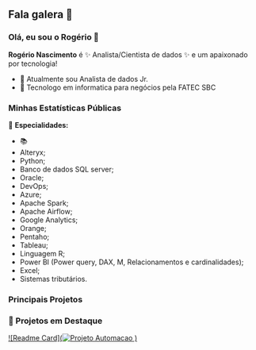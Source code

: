 
## Fala galera 👋
### Olá, eu sou o Rogério 👋

**Rogério Nascimento** é ✨ Analista/Cientista de dados ✨ e um apaixonado por tecnologia!

- 🔭 Atualmente sou Analista de dados Jr.
- 🌱 Tecnologo em informatica para negócios pela FATEC SBC


### Minhas Estatísticas Públicas
📱 **Especialidades:**
- 📚   
- Alteryx;
-	Python;
-	Banco de dados SQL server;
-	Oracle;
-	DevOps;
-	Azure;
-	Apache Spark;
-	Apache Airflow;
-	Google Analytics;
-	Orange;
-	Pentaho;
-	Tableau;
-	Linguagem R;
-	Power BI (Power query, DAX, M, Relacionamentos e cardinalidades);
-	Excel;
-	Sistemas tributários. 



### Principais Projetos
### 📌 Projetos em Destaque

[![Readme Card](![Projeto Automacao](https://github.com/Rogerio-Nascimento/Rogerio-Nascimento.md/assets/87660080/87573a2e-69e2-4f97-b823-fa11e344bc07)
)](https://github.com/Rogerio-Nascimento/Projeto_Automacao_Procedures)

